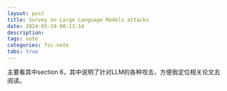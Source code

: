 ```yaml
---
layout: post
title: Survey on Large Language Models attacks
date: 2024-05-19 00:13:14
description: 
tags: note
categories: fsc-note
tabs: true
---
```


主要看其中section 6，其中说明了针对LLM的各种攻击，方便我定位相关论文去阅读。
